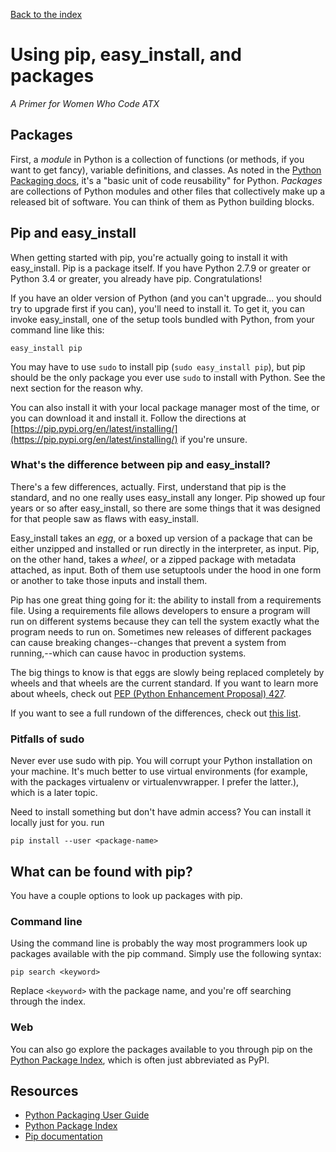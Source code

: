 [Back to the index](/BeginnerCodersWWCATX)

# Using pip, easy_install, and packages

_A Primer for Women Who Code ATX_

## Packages

First, a _module_ in Python is a collection of functions (or methods, if you
want to get fancy), variable definitions, and classes. As noted in the
[Python Packaging docs](https://packaging.python.org/glossary/), it's a "basic
unit of code reusability" for Python. _Packages_ are collections of Python
modules and other files that collectively make up a released bit of software.
You can think of them as Python building blocks.

## Pip and easy_install

When getting started with pip, you're actually going to install it with
easy_install. Pip is a package itself. If you have Python 2.7.9 or greater or
Python 3.4 or greater, you already have pip. Congratulations!

If you have an older version of Python (and you can't upgrade... you should try
to upgrade first if you can), you'll need to install it. To get it, you can
invoke easy_install, one of the setup tools bundled with Python, from your
command line like this:

    easy_install pip

You may have to use `sudo` to install pip (`sudo easy_install pip`), but pip
should be the only package you ever use `sudo` to install with Python. See the
next section for the reason why.

You can also install it with your local package manager most of the time, or you
can download it and install it. Follow the directions at
[https://pip.pypi.org/en/latest/installing/](https://pip.pypi.org/en/latest/installing/)
if you're unsure.

### What's the difference between pip and easy_install?

There's a few differences, actually. First, understand that pip is the standard,
and no one really uses easy_install any longer. Pip showed up four years or so
after easy_install, so there are some things that it was designed for that
people saw as flaws with easy_install.

Easy_install takes an _egg_, or a boxed up version of a package that can be
either unzipped and installed or run directly in the interpreter, as input. Pip,
on the other hand, takes a _wheel_, or a zipped package with metadata attached,
as input. Both of them use setuptools under the hood in one form or another to
take those inputs and install them.

Pip has one great thing going for it: the ability to install from a requirements
file. Using a requirements file allows developers to ensure a program will run
on different systems because they can tell the system exactly what the program
needs to run on. Sometimes new releases of different packages can cause breaking
changes--changes that prevent a system from running,--which can cause havoc in
production systems.

The big things to know is that eggs are slowly being replaced completely by
wheels and that wheels are the current standard. If you want to learn more about
wheels, check out
[PEP (Python Enhancement Proposal) 427](https://www.python.org/dev/peps/pep-0427/).

If you want to see a full rundown of the differences, check out
[this list](https://packaging.python.org/pip_easy_install/).

### Pitfalls of sudo

Never ever use sudo with pip. You will corrupt your Python installation on your
machine. It's much better to use virtual environments (for example, with the
packages virtualenv or virtualenvwrapper. I prefer the latter.), which is a
later topic.

Need to install something but don't have admin access? You can install it
locally just for you. run

    pip install --user <package-name>

## What can be found with pip?

You have a couple options to look up packages with pip.

### Command line

Using the command line is probably the way most programmers look up packages
available with the pip command. Simply use the following syntax:

    pip search <keyword>

Replace `<keyword>` with the package name, and you're off searching through the
index.

### Web

You can also go explore the packages available to you through pip on the
[Python Package Index](https://pypi.python.org/), which is often just
abbreviated as PyPI.

## Resources

-   [Python Packaging User Guide](https://packaging.python.org/)
-   [Python Package Index](https://pypi.python.org/)
-   [Pip documentation](https://pip.pypa.io/en/stable/)
